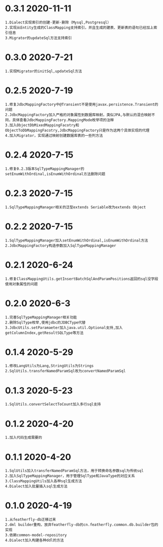 # 0.3.1 2020-11-11
    1.Dialect实现索引的创建·更新·删除（Mysql,Postgresql）
    2.实现从Entity生成的ClassMapping支持索引，并且生成的建表、更新表的语句已经加上索引信息
    3.Migrator的updateSql方法支持索引

# 0.3.0 2020-7-21
    1.实现Migrator的initSql,updateSql方法
    
# 0.2.5 2020-7-19
    1.修复JdbcMappingFactory中@Transient不是使用javax.persistence.Transient的问题
    2.JdbcMappingFactory加入严格的对象属性到数据库映射，类似JPA,与默认的混合映射不同，具体查看JdbcMappingFactory.MappingMode枚举项的注释
    3.加入ObjectDbMixedMappingFacotry和ObjectToDbMappingFacotry,JdbcMappingFactory只是作为这两个具体实现的代理
    4.加入Migrator，实现通过映射创建数据库表的一些列方法
    
# 0.2.4 2020-7-15
    1.修复0.2.3版本SqlTypeMappingManager的setEnumWithOrdinal,isEnumWithOrdinal方法删除问题
    
# 0.2.3 2020-7-15
    1.SqlTypeMappingManager相关的泛型extends Seriable改为extends Object
   
# 0.2.2 2020-7-15
    1.SqlTypeMappingManager加入setEnumWithOrdinal,isEnumWithOrdinal方法
    2.JdbcMappingFactory构造参数加入SqlTypeMappingManager

# 0.2.1 2020-6-24
    1.修复ClassMappingUtils.getInsertBatchSqlAndParamPositions返回的sql没字段使用对象属性的问题

# 0.2.0 2020-6-3
    1.完善SqlTypeMappingManager相关功能
    2.删除SqlType枚举,使用jdbc的JDBCType代替
    3.JdbcUtils.setParamaeter加入java.util.Optional支持,加入getColumnIndex,getResultSQLType等方法
    
# 0.1.4 2020-5-29
    1.修改LangUtils为Lang,StringUtils为Strings
    2.SqlUtils.transferNamedParamSql改为convertNamedParamSql
    
# 0.1.3 2020-5-23
    1.SqlUtils.convertSelectToCount加入多行sql支持
    
# 0.1.2 2020-4-20
    1.加入代码生成需要的

# 0.1.1 2020-4-20
    1.SqlUtils加入transferNamedParamSql方法，用于转换命名参数sql为传统sql
    2.加入SqlTypeMappingManager，用于管理SqlType和JavaType的对应关系
    3.ClassMappingUtils加入各种sql生成方法
    4.Dialect加入批量插入sql生成方法

# 0.1.0 2020-4-19
    1.从featherfly-db迁移过来
    2.dml builder重构，放弃featherfly-db的cn.featherfly.common.db.builder包的实现
    3.依赖common-model-repository
    4.Dialect加入构建各种ddl的方法